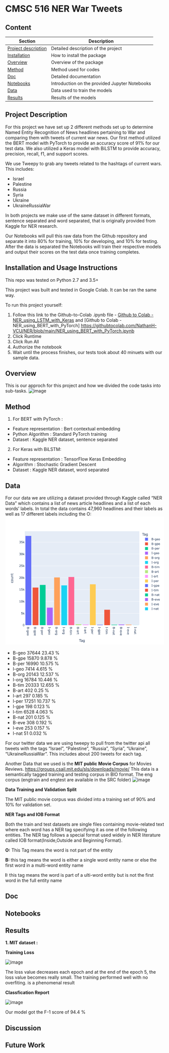 # CMSC 516 NER War Tweets

## Content

| Section | Description |
|-|-|
| [Project description](#project_description) | Detailed description of the project |
| [Installation](#installation_instructions) | How to install the package |
| [Overview](#overview) | Overview of the package |
| [Method](#method) | Method used for codes |
| [Doc](#doc) |  Detailed documentation |
| [Notebooks](#notebooks) | Introduction on the provided Jupyter Notebooks |
| [Data](#data) | Data used to train the models |
| [Results](#results) | Results of the models |

## Project Description
For this project we have set up 2 different methods set up to determine Named Entity Recognition of News headlines pertaining to War and comparing them with tweets of current war news. Our first method utilized the BERT model with PyTorch to provide an accuracy score of 91% for our test data. We also utilized a Keras model with BiLSTM to provide accuracy, precision, recall, f1, and support scores.

We use Tweepy to grab any tweets related to the hashtags of current wars. This includes:
- Israel
- Palestine
- Russia
- Syria
- Ukraine
- UkraineRussiaWar

In both projects we make use of the same dataset in different formats, sentence separated and word separated, that is originally provided from Kaggle for NER research.

Our Notebooks will pull this raw data from the Github repository and separate it into 80% for training, 10% for developing, and 10% for testing. After the data is separated the Notebooks will train their respective models and output their scores on the test data once training completes.


## Installation and Usage Instructions
This repo was tested on Python 2.7 and 3.5+ 

This project was built and tested in Google Colab. It can be ran the same way. 

To run this project yourself:
1. Follow this link to the Github-to-Colab .ipynb file - [Github to Colab - NER_using_LSTM_with_Keras](https://githubtocolab.com/NathanH-VCU/NER/blob/main/NER_using_LSTM_with_Keras.ipynb) and [Github to Colab - NER_using_BERT_with_PyTorch] https://githubtocolab.com/NathanH-VCU/NER/blob/main/NER_using_BERT_with_PyTorch.ipynb
2. Click Runtime
3. Click Run All
4. Authorize the notebook
5. Wait until the process finishes, our tests took about 40 minuets with our sample data.

## Overview

This is our approch for this project and how we divided the code tasks into sub-tasks.
![image](https://user-images.githubusercontent.com/83011466/204411284-da597fb9-fd33-4070-8f97-3522c8fbf0a0.png)


## Method
1. For BERT with PyTorch : 
-	Feature representation : Bert contextual embedding
-	Python Algorithm : Standard PyTorch training
-	Dataset : Kaggle NER dataset, sentence separated
2. For Keras with BiLSTM:
- Feature representation : TensorFlow Keras Embedding
- Algorithm : Stochastic Gradient Descent
- Dataset : Kaggle NER dataset, word separated


## Data
For our data we are utilizing a dataset provided through Kaggle called “NER Data” which contains a list of news article headlines and a list of each words’ labels. In total the data contains 47,960 headlines and their labels as well as 17 different labels including the O:
![plot histogram of tags](https://github.com/NathanH-VCU/NER/raw/main/src/assets/newplot.png)

- B-geo 	 37644 	 23.43 %
- B-gpe 	 15870 	 9.878 %
- B-per 	 16990 	 10.575 %
- I-geo 	 7414 	 4.615 %
- B-org 	 20143 	 12.537 %
- I-org 	 16784 	 10.446 %
- B-tim 	 20333 	 12.655 %
- B-art 	 402 	   0.25 %
- I-art 	 297 	   0.185 %
- I-per 	 17251 	 10.737 %
- I-gpe 	 198 	   0.123 %
- I-tim 	 6528 	 4.063 %
- B-nat 	 201 	   0.125 %
- B-eve 	 308 	   0.192 %
- I-eve 	 253 	   0.157 %
- I-nat 	 51 	   0.032 %

For our twitter data we are using tweepy to pull from the twitter api all tweets with the tags “Israel”, “Palestine”, “Russia”, “Syria”, “Ukraine”, “UkraineRussiaWar”. This includes about 200 tweets for each tag.

Another Data that we used is the <strong>MIT public Movie Corpus</strong> for Movies Reviews. 
https://groups.csail.mit.edu/sls/downloads/movie/ 
This data is a semantically tagged training and testing corpus in BIO format. The eng corpus (engtrain and engtest are available in the SRC folder)
![image](https://user-images.githubusercontent.com/83011466/204407413-0953b61d-11fe-4e41-af4d-f6f4b11330cd.png)

<strong>Data Training and Validation Split </strong>

The MIT public movie corpus was divided into a training set of 90% and 10% for validation set.

<strong>NER Tags and IOB Format </strong>
  
Both the train and test datasets are single files containing movie-related text where each word has a NER tag specifying it as one of the following entities.
The NER tag follows a special format used widely in NER literature called IOB format(Inside,Outside and Beginning Format).

<strong>O:</strong> This Tag means the word is not part of the entity
    
<strong>B: </strong> this tag means the word is either a single word entity name or else the first word in a multi-word entity name
    
<strong>I:</strong> this tag means the word is part of a ulti-word entity but is not the first word in the full entity name 
    

## Doc


## Notebooks


## Results

<strong>1. MIT dataset :</strong>

<strong>Training Loss</strong>

![image](https://user-images.githubusercontent.com/83011466/204408854-f1078e61-de2c-4f42-bd15-d189f15c36cd.png)

The loss value decreases each epoch and at the end of the epoch 5, the loss value becomes really small. The training performed well with no overfiting.
is a phenomenal result

<strong>Classfication Report</strong>

![image](https://user-images.githubusercontent.com/83011466/204411658-73294ea2-dc91-4fe6-8f86-6ea14d9bd73c.png)

Our model got the F-1 score of 94.4 %


## Discussion


## Future Work

